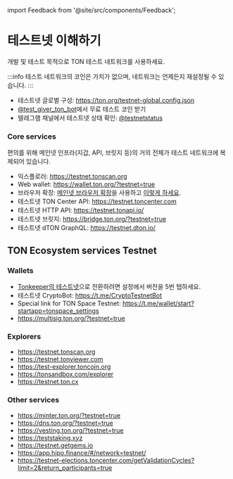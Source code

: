 import Feedback from '@site/src/components/Feedback';

# 테스트넷 이해하기

개발 및 테스트 목적으로 TON 테스트 네트워크를 사용하세요.

:::info
테스트 네트워크의 코인은 가치가 없으며, 네트워크는 언제든지 재설정될 수 있습니다.
:::

- 테스트넷 글로벌 구성: https://ton.org/testnet-global.config.json
- [@test_giver_ton_bot](https://t.me/testgiver_ton_bot)에서 무료 테스트 코인 받기
- 텔레그램 채널에서 테스트넷 상태 확인: [@testnetstatus](https://t.me/testnetstatus)

### Core services

편의를 위해 메인넷 인프라(지갑, API, 브릿지 등)의 거의 전체가 테스트 네트워크에 복제되어 있습니다.

- 익스플로러: https://testnet.tonscan.org
- Web wallet: https://wallet.ton.org/?testnet=true
- 브라우저 확장: [메인넷 브라우저 확장](https://chrome.google.com/webstore/detail/ton-wallet/nphplpgoakhhjchkkhmiggakijnkhfnd)을 사용하고 [이렇게 하세요](https://github.com/toncenter/ton-wallet#switch-between-mainnettestnet-in-extension).
- 테스트넷 TON Center API: https://testnet.toncenter.com
- 테스트넷 HTTP API: https://testnet.tonapi.io/
- 테스트넷 브릿지: https://bridge.ton.org/?testnet=true
- 테스트넷 dTON GraphQL: https://testnet.dton.io/

## TON Ecosystem services Testnet

### Wallets

- [Tonkeeper의 테스트넷](https://tonkeeper.com/)으로 전환하려면 설정에서 버전을 5번 탭하세요.
- 테스트넷 CryptoBot: https://t.me/CryptoTestnetBot
- Special link for TON Space Testnet: https://t.me/wallet/start?startapp=tonspace_settings
- https://multisig.ton.org/?testnet=true

### Explorers

- https://testnet.tonscan.org
- https://testnet.tonviewer.com
- https://test-explorer.toncoin.org
- https://tonsandbox.com/explorer
- https://testnet.ton.cx

### Other services

- https://minter.ton.org/?testnet=true
- https://dns.ton.org/?testnet=true
- https://vesting.ton.org/?testnet=true
- https://teststaking.xyz
- https://testnet.getgems.io
- https://app.hipo.finance/#/network=testnet/
- https://testnet-elections.toncenter.com/getValidationCycles?limit=2&return_participants=true

<Feedback />

